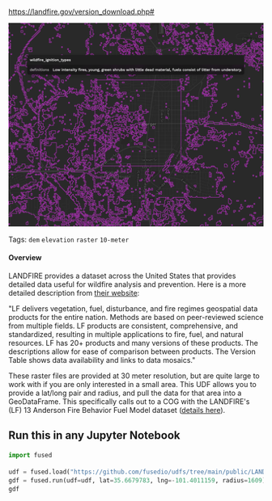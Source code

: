 https://landfire.gov/version_download.php#

<!--fused:preview-->
<p align="center"><img src="./landfire-fused.png" width="600" alt="UDF preview image"></p>

<!--fused:tags-->
Tags: `dem` `elevation` `raster` `10-meter`

<!--fused:readme-->
#### Overview
LANDFIRE provides a dataset across the United States that provides detailed data useful for wildfire analysis and prevention. Here is a more detailed description from [their website](https://landfire.gov/data_overviews.php):

"LF delivers vegetation, fuel, disturbance, and fire regimes geospatial data products for the entire nation. Methods are based on peer-reviewed science from multiple fields. LF products are consistent, comprehensive, and standardized, resulting in multiple applications to fire, fuel, and natural resources. LF has 20+ products and many versions of these products. The descriptions allow for ease of comparison between products. The Version Table shows data availability and links to data mosaics."

These raster files are provided at 30 meter resolution, but are quite large to work with if you are only interested in a small area. This UDF allows you to provide a lat/long pair and radius, and pull the data for that area into a GeoDataFrame. This specifically calls out to a COG with the LANDFIRE's (LF) 13 Anderson Fire Behavior Fuel Model dataset ([details here](https://landfire.gov/fbfm13.php)).

## Run this in any Jupyter Notebook

```python
import fused

udf = fused.load("https://github.com/fusedio/udfs/tree/main/public/LANDFIRE_Wildfire_Ignition_Behavior_Models")
gdf = fused.run(udf=udf, lat=35.6679783, lng=-101.4011159, radius=1609)
gdf
```
